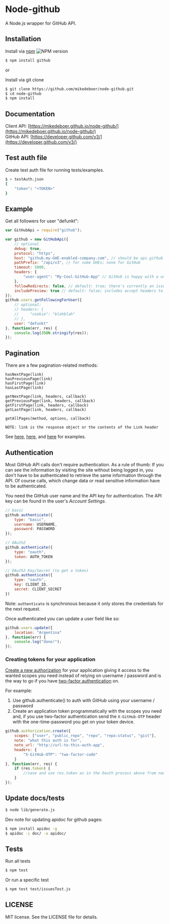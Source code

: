 # Node-github

A Node.js wrapper for GitHub API.

## Installation

Install via [npm](https://www.npmjs.com/package/github) ![NPM version](https://badge.fury.io/js/github.svg)

```bash
$ npm install github
```

or

Install via git clone

```bash
$ git clone https://github.com/mikedeboer/node-github.git
$ cd node-github
$ npm install
```

## Documentation

Client API: [https://mikedeboer.github.io/node-github/](https://mikedeboer.github.io/node-github/)  
GitHub API: [https://developer.github.com/v3/](https://developer.github.com/v3/)

## Test auth file

Create test auth file for running tests/examples.

```bash
$ > testAuth.json
{
    "token": "<TOKEN>"
}
```

## Example

Get all followers for user "defunkt":
```javascript
var GitHubApi = require("github");

var github = new GitHubApi({
    // optional
    debug: true,
    protocol: "https",
    host: "github.my-GHE-enabled-company.com", // should be api.github.com for GitHub
    pathPrefix: "/api/v3", // for some GHEs; none for GitHub
    timeout: 5000,
    headers: {
        "user-agent": "My-Cool-GitHub-App" // GitHub is happy with a unique user agent
    },
    followRedirects: false, // default: true; there's currently an issue with non-get redirects, so allow ability to disable follow-redirects
    includePreview: true // default: false; includes accept headers to allow use of stuff under preview period
});
github.users.getFollowingForUser({
    // optional:
    // headers: {
    //     "cookie": "blahblah"
    // },
    user: "defunkt"
}, function(err, res) {
    console.log(JSON.stringify(res));
});
```

## Pagination

There are a few pagination-related methods: 

```
hasNextPage(link)
hasPreviousPage(link)
hasFirstPage(link)
hasLastPage(link)

getNextPage(link, headers, callback)
getPreviousPage(link, headers, callback)
getFirstPage(link, headers, callback)
getLastPage(link, headers, callback)

getAllPages(method, options, callback)

NOTE: link is the response object or the contents of the Link header
```

See [here](https://github.com/mikedeboer/node-github/blob/master/examples/paginationCustomHeaders.js), [here](https://github.com/mikedeboer/node-github/blob/master/examples/getStarred.js), and [here](https://github.com/mikedeboer/node-github/blob/master/examples/getAllPages.js) for examples.

## Authentication

Most GitHub API calls don't require authentication. As a rule of thumb: If you can see the information by visiting the site without being logged in, you don't have to be authenticated to retrieve the same information through the API. Of course calls, which change data or read sensitive information have to be authenticated.

You need the GitHub user name and the API key for authentication. The API key can be found in the user's _Account Settings_.

```javascript
// basic
github.authenticate({
    type: "basic",
    username: USERNAME,
    password: PASSWORD
});

// OAuth2
github.authenticate({
    type: "oauth",
    token: AUTH_TOKEN
});

// OAuth2 Key/Secret (to get a token)
github.authenticate({
    type: "oauth",
    key: CLIENT_ID,
    secret: CLIENT_SECRET
})
```

Note: `authenticate` is synchronous because it only stores the
credentials for the next request.

Once authenticated you can update a user field like so:
```javascript
github.users.update({
    location: "Argentina"
}, function(err) {
    console.log("done!");
});
```

### Creating tokens for your application
[Create a new authorization](https://developer.github.com/v3/oauth_authorizations/#create-a-new-authorization) for your application giving it access to the wanted scopes you need instead of relying on username / password and is the way to go if you have [two-factor authentication](https://github.com/blog/1614-two-factor-authentication) on.

For example:

1. Use github.authenticate() to auth with GitHub using your username / password
2. Create an application token programmatically with the scopes you need and, if you use two-factor authentication send the `X-GitHub-OTP` header with the one-time-password you get on your token device.

```javascript
github.authorization.create({
    scopes: ["user", "public_repo", "repo", "repo:status", "gist"],
    note: "what this auth is for",
    note_url: "http://url-to-this-auth-app",
    headers: {
        "X-GitHub-OTP": "two-factor-code"
    }
}, function(err, res) {
    if (res.token) {
        //save and use res.token as in the Oauth process above from now on
    }
});
```

## Update docs/tests

```bash
$ node lib/generate.js
```

Dev note for updating apidoc for github pages:

```bash
$ npm install apidoc -g
$ apidoc -i doc/ -o apidoc/
```

## Tests

Run all tests

```bash
$ npm test
```

Or run a specific test

```bash
$ npm test test/issuesTest.js
```

## LICENSE

MIT license. See the LICENSE file for details.
